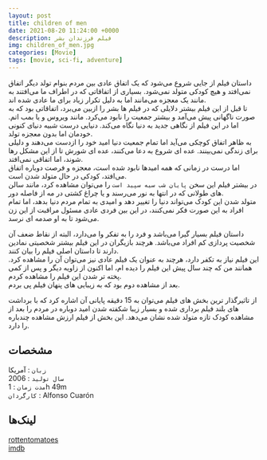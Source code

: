 ```yaml
---
layout: post
title: children of men
date: 2021-08-20 11:24:00 +0000
description: فیلم فرزندان بشر
img: children_of_men.jpg
categories: [Movie]
tags: [movie, sci-fi, adventure]
---
```


داستان فیلم از جایی شروع می‌شود که یک اتفاق عادی بین مردم بنوام تولد دیگر اتفاق نمی‌افتد و هیچ کودکی متولد نمی‌شود. بسیاری از اتفاقاتی که در اطراف ما می‌افتند به مانند یک معجزه می‌مانند اما به دلیل تکرار زیاد برای ما عادی شده اند.  
تا قبل از این فیلم بیشتر دلایلی که در فیلم ها بشر را ازبین می‌برد، اتفاقاتی بود که به صورت ناگهانی پیش می‌آمد و بیشتر جمعیت را نابود می‌کرد. مانند ویروس و یا بمب اتم. اما در این فیلم از نگاهی جدید به دنیا نگاه می‌کند. دنیایی درست شبیه دنیای کنونی خودمان اما بدون معجزه تولد.  
به ظاهر اتفاق کوچکی می‌آید اما تمام جمعیت دنیا امید خود را ازدست می‌دهند و دلیلی برای زندگی نمی‌بینند. عده ای شروع به دعا می‌کنند، عده ای شورش تا از این مشکل رها شوند، اما اتفاقی نمی‌افتد.  
اما درست در زمانی که همه امیدها نابود شده است، معجزه و فرصت دوباره اتفاق می‌افتد، کودکی در حال متولد شدن است.  
در بیشتر فیلم این سخن `پایان شب سیه سپید است` را می‌توان مشاهده کرد، مانند سالن های طولانی که در انتها به نور می‌رسند و یا چراغ کشتی در مه از فاصله دور.  
متولد شدن این کودک می‌تواند دنیا را تغییر دهد و امیدی به تمام مردم دنیا بدهد، اما تمام افراد به این صورت فکر نمی‌کنند، در این بین فردی عادی مسئول مراقبت از این زن می‌شود تا به او صدمه ای نرسد.  

داستان فیلم بسیار گیرا می‌باشد و فرد را به تفکر وا می‌دارد، البته از نقاط ضعف آن شخصیت پردازی کم افراد می‌باشد. هرچند بازیگران در این فیلم بیشتر شخصیتی نمادین دارند تا داستان اصلی فیلم را بیان کنند.  
این فیلم نیاز به تکفر دارد، هرچند به عنوان یک فیلم عادی نیز می‌توان آن را مشاهده کرد. همانند من که چند سال پیش این فیلم را دیده ام، اما اکنون از زاویه دیگر و پس از کمی پخته تر شدن این فیلم را مشاهده کردم.  
بعد از مشاهده دوم بود که به زیبایی های پنهان فیلم پی بردم.  

از تاثیرگذار ترین بخش های فیلم می‌توان به 15 دقیقه پایانی آن اشاره کرد که با برداشت های بلند فیلم برداری شده و بسیار زیبا شکفته شدن امید دوباره در مردم را بعد از مشاهده کودک تازه متولد شده نشان می‌دهد. این بخش از فیلم ارزش مشاهده چندباره را دارد.  

## مشخصات

`زبان` : آمریکا  
`سال تولید` : 2006  
`مدت زمان` : 1h 49m  
`کارگردان` : Alfonso Cuarón  

## لینک‌ها

[rottentomatoes](https://www.rottentomatoes.com/m/children_of_men)  
[imdb](https://www.imdb.com/title/tt0206634/)